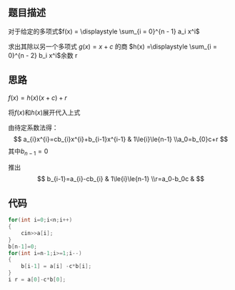 ## 题目描述

对于给定的多项式$f(x) = \displaystyle \sum_{i = 0}^{n - 1} a_i x^i$

求出其除以另一个多项式 $g(x) = x + c$ 的商 $h(x) =\displaystyle \sum_{i = 0}^{n - 2} b_i x^i$余数 r

## 思路

$f(x)=h(x)(x+c)+r$

将$f(x)$和$h(x)$展开代入上式

由待定系数法得：
$$
a_{i}x^{i}=cb_{i}x^{i}+b_{i-1}x^{i-1} & 1\le{i}\le{n-1}
\\a_0=b_{0}c+r
$$
其中$b_{n-1}=0$

推出
$$
b_{i-1}=a_{i}-cb_{i} & 1\le{i}\le{n-1}
\\r=a_0-b_0c &
$$

## 代码

```c++
for(int i=0;i<n;i++)
{
    cin>>a[i];
}
b[n-1]=0;
for(int i=n-1;i>=1;i--)
{
    b[i-1] = a[i] -c*b[i];
}
i r = a[0]-c*b[0];
```

